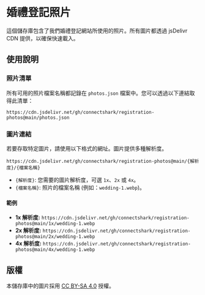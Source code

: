 # 婚禮登記照片

這個儲存庫包含了我們婚禮登記網站所使用的照片。所有圖片都透過 jsDelivr CDN 提供，以確保快速載入。

## 使用說明

### 照片清單

所有可用的照片檔案名稱都記錄在 `photos.json` 檔案中。您可以透過以下連結取得此清單：

```
https://cdn.jsdelivr.net/gh/connectshark/registration-photos@main/photos.json
```

### 圖片連結

若要存取特定圖片，請使用以下格式的網址。圖片提供多種解析度。

```
https://cdn.jsdelivr.net/gh/connectshark/registration-photos@main/{解析度}/{檔案名稱}
```

-   `{解析度}`: 您需要的圖片解析度，可選 `1x`、`2x` 或 `4x`。
-   `{檔案名稱}`: 照片的檔案名稱 (例如：`wedding-1.webp`)。

#### 範例

-   **1x 解析度:** `https://cdn.jsdelivr.net/gh/connectshark/registration-photos@main/1x/wedding-1.webp`
-   **2x 解析度:** `https://cdn.jsdelivr.net/gh/connectshark/registration-photos@main/2x/wedding-1.webp`
-   **4x 解析度:** `https://cdn.jsdelivr.net/gh/connectshark/registration-photos@main/4x/wedding-1.webp`

## 版權

本儲存庫中的圖片採用 [CC BY-SA 4.0](LICENSE) 授權。
